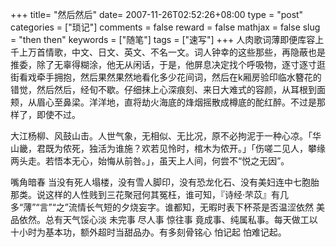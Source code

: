 +++
title= "然后然后"
date= 2007-11-26T02:52:26+08:00
type = "post"
categories = ["琐记"]
comments = false
reward = false
mathjax = false
slug = "then then"
keywords = ["随笔"]
tags = ["速写"]
+++
人肉歌词薄即便库容上千上万首情歌，中文、日文、英文、不名一文。词人钟幸的这些那些，再隐蔽也是推委，除了无辜得糊涂，他无从闲话，于是，他屏息决定找个呼吸物，逐寸逐寸逛街看戏牵手拥抱，然后果然果然地看化多少花间词，然后在k厢房验印临水簪花的错觉，然后然后，经旬不歇。仔细抹上心深痕刻、来日大难式的容颜，从耳根到面颊，从眉心至鼻梁。洋洋地，直将劫火海底的烽烟摇散成樽底的酡红醉。不过是那样了，即使不过。
<!--more-->
大江杨柳、风鼓山击。人世气象，无相似、无比况，原不必拘泥于一种心凉。「华山畿，君既为侬死，独活为谁施？欢若见怜时，棺木为侬开。」「伤嗟二见人，攀缘两头走。若悟本无心，始悔从前咎。」，虽天上人间，何尝不“悦之无因”。

嘴角暗春 当没有死人塌楼，没有雪人脚印，没有恐龙化石、没有美妇连中七胞胎那类。说这样的人性贱到三花聚冠何其冤枉，谁可知，『诗经·芣苡』有几多“薄”“言”“之”流情长气短的夕烧妄字。谁都知，无暇时表下杯茶是否温涩依然 美品依然。总有天气馁心淡 未完事 尽人事 惊往事 竟成事、纯属私事。每天做工以十小时为基本功，额外超时当甜品办。有多刻骨铭心 怕记起 怕难记起。


